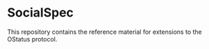 # SocialSpec

This repository contains the reference material for extensions to the OStatus protocol.
